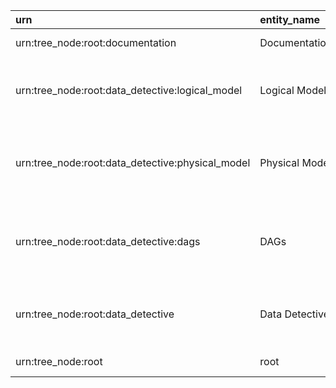 | urn                                              | entity_name    | loaded_by        | entity_type   | json_data                                                                               | entity_name_short   | search_data                                                     |
|:-------------------------------------------------|:---------------|:-----------------|:--------------|:----------------------------------------------------------------------------------------|:--------------------|:----------------------------------------------------------------|
| urn:tree_node:root:documentation                 | Documentation  | dd_load_dds_root | TREE_NODE     | {'info': 'Service documentation\n'}                                                     |                     | urn:tree_node:root:documentation documentation                  |
| urn:tree_node:root:data_detective:logical_model  | Logical Model  | dd_load_dds_root | TREE_NODE     | {'info': 'Description of tables in the Data Detective service\n'}                       |                     | urn:tree_node:root:data_detective:logical_model logical model   |
| urn:tree_node:root:data_detective:physical_model | Physical Model | dd_load_dds_root | TREE_NODE     | {'info': 'This section contains technical information on Data Detective tables'}        |                     | urn:tree_node:root:data_detective:physical_model physical model |
| urn:tree_node:root:data_detective:dags           | DAGs           | dd_load_dds_root | TREE_NODE     | {'info': 'This section contains information on all ETL processes in the Data Platform'} |                     | urn:tree_node:root:data_detective:dags dags                     |
| urn:tree_node:root:data_detective                | Data Detective | dd_load_dds_root | TREE_NODE     | {'info': 'This section contains all available information about Data Detective\n'}      |                     | urn:tree_node:root:data_detective data detective                |
| urn:tree_node:root                               | root           | dd_load_dds_root | TREE_NODE     | {'info': 'The root entity'}                                                             |                     | urn:tree_node:root root                                         |